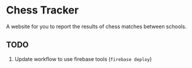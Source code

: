 # Chess Tracker
A website for you to report the results of chess matches between schools.

## TODO
1. Update workflow to use firebase tools (`firebase deploy`)
